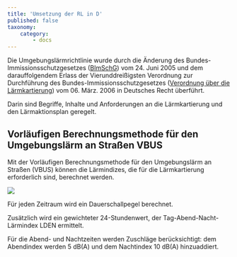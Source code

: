 ```yaml
---
title: 'Umsetzung der RL in D'
published: false
taxonomy:
    category:
        - docs
---
```

Die Umgebungslärmrichtlinie wurde durch die Änderung des Bundes-Immissionsschutzgesetzes ([BImSchG](http://www.gesetze-im-internet.de/bimschg/index.html)) vom 24. Juni 2005 und dem darauffolgendem Erlass der Vierunddreißigsten Verordnung zur Durchführung des Bundes-Immissionsschutzgesetzes ([Verordnung über die Lärmkartierung](http://www.gesetze-im-internet.de/bimschv_34/index.html)) vom 06. März. 2006 in Deutsches Recht überführt.

Darin sind Begriffe, Inhalte und Anforderungen an die Lärmkartierung und den Lärmaktionsplan geregelt.

## Vorläufigen Berechnungsmethode für den Umgebungslärm an Straßen **VBUS**
Mit der Vorläufigen Berechnungsmethode für den Umgebungslärm an Straßen (VBUS) können die Lärmindizes, die für die Lärmkartierung erforderlich sind, berechnet werden.

![](LDEN.png)

Für jeden Zeitraum wird ein Dauerschallpegel berechnet.

Zusätzlich wird ein gewichteter 24-Stundenwert, der Tag-Abend-Nacht-Lärmindex LDEN ermittelt.

Für die Abend- und Nachtzeiten werden Zuschläge berücksichtigt: dem Abendindex werden 5 dB(A) und dem Nachtindex 10 dB(A) hinzuaddiert.

